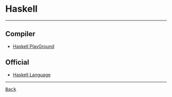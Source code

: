 # Haskell

---

## Compiler

- [Haskell PlayGround](https://play.haskell.org/)

## Official

- [Haskell Language](https://www.haskell.org/)

---

[<kbd> Back </kbd>](./readme.md)
